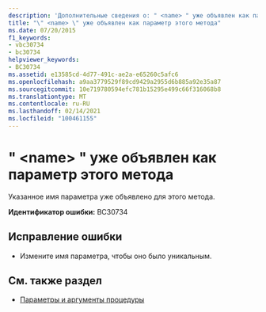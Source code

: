 ```yaml
---
description: 'Дополнительные сведения о: " <name> " уже объявлен как параметр этого метода'
title: "\" <name> \" уже объявлен как параметр этого метода"
ms.date: 07/20/2015
f1_keywords:
- vbc30734
- bc30734
helpviewer_keywords:
- BC30734
ms.assetid: e13585cd-4d77-491c-ae2a-e65260c5afc6
ms.openlocfilehash: a9aa3779529f89cd9429a2955d6b885a92e35a87
ms.sourcegitcommit: 10e719780594efc781b15295e499c66f316068b8
ms.translationtype: MT
ms.contentlocale: ru-RU
ms.lasthandoff: 02/14/2021
ms.locfileid: "100461155"
---
```

# <a name="name-is-already-declared-as-a-parameter-of-this-method"></a>" \<name> " уже объявлен как параметр этого метода

Указанное имя параметра уже объявлено для этого метода.  
  
 **Идентификатор ошибки:** BC30734  
  
## <a name="to-correct-this-error"></a>Исправление ошибки  
  
- Измените имя параметра, чтобы оно было уникальным.  
  
## <a name="see-also"></a>См. также раздел

- [Параметры и аргументы процедуры](../programming-guide/language-features/procedures/procedure-parameters-and-arguments.md)
